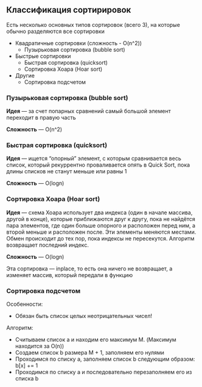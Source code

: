 ## Классификация сортирировок

Есть несколько основных типов сортировок (всего 3), на которые обычно разделяются все сортировки

- Квадратичные сортировки (сложность - O(n^2))
  - Пузырьковая сортировка (bubble sort)
- Быстрые сортировки
  - Быстрая сортировка (quicksort)
  - Сортировка Хоара (Hoar sort)
- Другие
  - Сортировка подсчетом


### Пузырьковая сортировка (bubble sort)

**Идея** — за счет попарных сравнений самый большой элемент переходит в правую часть

**Сложность** — O(n^2)

### Быстрая сортировка (quicksort)

**Идея** — ищется “опорный” элемент, с которым сравнивается весь список, который рекуррентно проваливается опять в Quick Sort, пока длины списков не станут меньше или равны 1

**Сложность** — O(logn)

### Сортировка Хоара (Hoar sort)

**Идея** — схема Хоара использует два индекса (один в начале массива, другой в конце), которые приближаются друг к другу, пока не найдётся пара элементов, где один больше опорного и расположен перед ним, а второй меньше и расположен после. Эти элементы меняются местами. Обмен происходит до тех пор, пока индексы не пересекутся. Алгоритм возвращает последний индекс.

**Сложность** — O(logn)

Эта сортировка — inplace, то есть она ничего не возвращает, а изменяет массив, который передали в функцию

### Сортировка подсчетом

Особенности:
- Обязан быть список целых неотрицательных чисел!

Алгоритм:
- Считываем список a и находим его максимум M. (Максимум находится за O(n))
- Создаем список b размера M + 1, заполняем его нулями
- Проходимся по списку a, заполняем список b следующим образом: b[x] += 1
- Проходимся по списку a и последовательно перезаполняем его из списка b